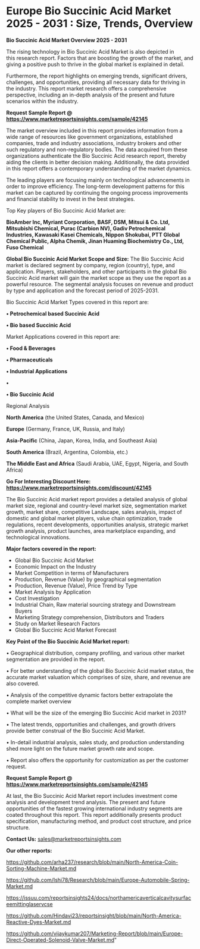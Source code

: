 # Europe Bio Succinic Acid Market 2025 - 2031 : Size, Trends, Overview

<Strong> Bio Succinic Acid Market Overview 2025 - 2031</strong>

The rising technology in Bio Succinic Acid Market is also depicted in this research report. Factors that are boosting the growth of the market, and giving a positive push to thrive in the global market is explained in detail.

Furthermore, the report highlights on emerging trends, significant drivers, challenges, and opportunities, providing all necessary data for thriving in the industry. This report market research offers a comprehensive perspective, including an in-depth analysis of the present and future scenarios within the industry.

<strong>Request Sample Report @ <a href=https://www.marketreportsinsights.com/sample/42145>https://www.marketreportsinsights.com/sample/42145</a></strong>

The market overview included in this report provides information from a wide range of resources like government organizations, established companies, trade and industry associations, industry brokers and other such regulatory and non-regulatory bodies. The data acquired from these organizations authenticate the Bio Succinic Acid research report, thereby aiding the clients in better decision making. Additionally, the data provided in this report offers a contemporary understanding of the market dynamics.

The leading players are focusing mainly on technological advancements in order to improve efficiency. The long-term development patterns for this market can be captured by continuing the ongoing process improvements and financial stability to invest in the best strategies.

Top Key players of Bio Succinic Acid Market are:

<strong>BioAmber Inc, Myriant Corporation, BASF, DSM, Mitsui & Co. Ltd, Mitsubishi Chemical, Purac (Carbion NV), Gadiv Petrochemical Industries, Kawasaki Kasei Chemicals, Nippon Shokubai, PTT Global Chemical Public, Alpha Chemik, Jinan Huaming Biochemistry Co., Ltd, Fuso Chemical</strong>

<strong><b>Global Bio Succinic Acid Market Scope and Size:</b></strong>
The Bio Succinic Acid market is declared segment by company, region (country), type, and application. Players, stakeholders, and other participants in the global Bio Succinic Acid market will gain the market scope as they use the report as a powerful resource. The segmental analysis focuses on revenue and product by type and application and the forecast period of 2025-2031.

Bio Succinic Acid Market Types covered in this report are:

<strong>•  Petrochemical based Succinic Acid

•  Bio based Succinic Acid</strong>

Market Applications covered in this report are:

<strong>•  Food & Beverages

•  Pharmaceuticals

•  Industrial Applications

•  

•  Bio Succinic Acid</strong> 

Regional Analysis

<strong>North America</strong> (the United States, Canada, and Mexico)

<strong>Europe</strong> (Germany, France, UK, Russia, and Italy)

<strong>Asia-Pacific</strong> (China, Japan, Korea, India, and Southeast Asia)

<strong>South America</strong> (Brazil, Argentina, Colombia, etc.)

<strong>The Middle East and Africa</strong> (Saudi Arabia, UAE, Egypt, Nigeria, and South Africa)

<strong>Go For Interesting Discount Here: <a href=https://www.marketreportsinsights.com/discount/42145>https://www.marketreportsinsights.com/discount/42145</a></strong>

The Bio Succinic Acid market report provides a detailed analysis of global market size, regional and country-level market size, segmentation market growth, market share, competitive Landscape, sales analysis, impact of domestic and global market players, value chain optimization, trade regulations, recent developments, opportunities analysis, strategic market growth analysis, product launches, area marketplace expanding, and technological innovations.

<strong><b>Major factors covered in the report:</b></strong>
<ul>
  <li>Global Bio Succinic Acid Market </li>
  <li>Economic Impact on the Industry</li>
  <li>Market Competition in terms of Manufacturers</li>
  <li>Production, Revenue (Value) by geographical segmentation</li>
  <li>Production, Revenue (Value), Price Trend by Type</li>
  <li>Market Analysis by Application</li>
  <li>Cost Investigation</li>
  <li>Industrial Chain, Raw material sourcing strategy and Downstream Buyers</li>
  <li>Marketing Strategy comprehension, Distributors and Traders</li>
  <li>Study on Market Research Factors</li>
  <li>Global Bio Succinic Acid Market Forecast</li>
</ul>

<strong><b>Key Point of the Bio Succinic Acid Market report:</b></strong>

• Geographical distribution, company profiling, and various other market segmentation are provided in the report.

• For better understanding of the global Bio Succinic Acid market status, the accurate market valuation which comprises of size, share, and revenue are also covered.

• Analysis of the competitive dynamic factors better extrapolate the complete market overview

• What will be the size of the emerging Bio Succinic Acid market in 2031?

• The latest trends, opportunities and challenges, and growth drivers provide better construal of the Bio Succinic Acid Market.

• In-detail industrial analysis, sales study, and production understanding shed more light on the future market growth rate and scope.

• Report also offers the opportunity for customization as per the customer request.

<strong>Request Sample Report @ <a href=https://www.marketreportsinsights.com/sample/42145>https://www.marketreportsinsights.com/sample/42145</a></strong>

At last, the Bio Succinic Acid Market report includes investment come analysis and development trend analysis. The present and future opportunities of the fastest growing international industry segments are coated throughout this report. This report additionally presents product specification, manufacturing method, and product cost structure, and price structure.

<strong>Contact Us:</strong>
sales@marketreportsinsights.com

<strong>Our other reports:</strong>

<a href=https://github.com/arha237/research/blob/main/North-America-Coin-Sorting-Machine-Market.md>https://github.com/arha237/research/blob/main/North-America-Coin-Sorting-Machine-Market.md</a>

<a href=https://github.com/Ishi78/Research/blob/main/Europe-Automobile-Spring-Market.md>https://github.com/Ishi78/Research/blob/main/Europe-Automobile-Spring-Market.md</a>

<a href=https://issuu.com/reportsinsights24/docs/northamericaverticalcavitysurfaceemittinglaservcse>https://issuu.com/reportsinsights24/docs/northamericaverticalcavitysurfaceemittinglaservcse</a>

<a href=https://github.com/Hindavi23/reportsinsight/blob/main/North-America-Reactive-Dyes-Market.md>https://github.com/Hindavi23/reportsinsight/blob/main/North-America-Reactive-Dyes-Market.md</a>

<a href=https://github.com/vijaykumar207/Marketing-Report/blob/main/Europe-Direct-Operated-Solenoid-Valve-Market.md>https://github.com/vijaykumar207/Marketing-Report/blob/main/Europe-Direct-Operated-Solenoid-Valve-Market.md</a>"
